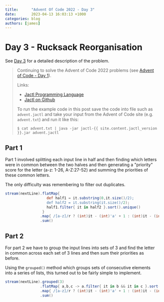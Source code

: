 ```yaml
---
title:      "Advent Of Code 2022 - Day 3"
date:       2023-04-13 16:03:13 +1000
categories: blog
authors: [james]
---
```


# Day 3 - Rucksack Reorganisation

See [Day 3](https://adventofcode.com/2022/day/3) for a detailed description of the problem.

<!--truncate-->

> Continuing to solve the Advent of Code 2022 problems
> (see [Advent of Code - Day 1](2023-04-06-advent-of-code-2022-day1.md)).
>
> Links:
> * [Jactl Programming Language](https://jactl.io)
> * [Jactl on Github](https://github.com/jaccomoc/jactl)
>
> To run the example code in this post save the code into file such as `advent.jactl` and take your input from the
> Advent of Code site (e.g. `advent.txt`) and run it like this:
> ```shell
> $ cat advent.txt | java -jar jactl-{{ site.content.jactl_version }}.jar advent.jactl 
> ```

## Part 1

Part 1 involved splitting each input line in half and then finding which letters were in common between
the two halves and then generating a "priority" score for the letter (a-z: 1-26, A-Z:27-52) and summing
the priorities of these common letters.

The only difficulty was remembering to filter out duplicates.

```groovy
stream(nextLine).flatMap{
                   def half1 = it.substring(0,it.size()/2);
                   def half2 = it.substring(it.size()/2);
                   half1.filter{ it in half2 }.sort().unique()
                 }
                .map{ /[a-z]/r ? (int)it - (int)'a' + 1 : (int)it - (int)'A' + 27 }
                .sum()
```

## Part 2

For part 2 we have to group the input lines into sets of 3 and find the letter in common across each set of 3
lines and then sum their priorities as before.

Using the `grouped()` method which groups sets of consecutive elements into a series of lists, this turned out
to be fairly simple to implement.

```groovy
stream(nextLine).grouped(3)
                .flatMap{ a,b,c -> a.filter{ it in b && it in c }.sort().unique() }
                .map{ /[a-z]/r ? (int)it - (int)'a' + 1 : (int)it - (int)'A' + 27 }
                .sum()
```
